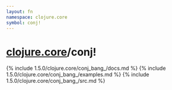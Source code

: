 ```yaml
---
layout: fn
namespace: clojure.core
symbol: conj!
---
```


# [clojure.core](../)/conj!

{% include 1.5.0/clojure.core/conj_bang_/docs.md %}
{% include 1.5.0/clojure.core/conj_bang_/examples.md %}
{% include 1.5.0/clojure.core/conj_bang_/src.md %}

